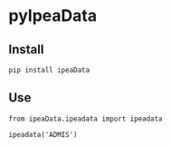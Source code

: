 # pyIpeaData 

## Install 

```
pip install ipeaData
```

## Use

```
from ipeaData.ipeadata import ipeadata

ipeadata('ADMIS')
```
